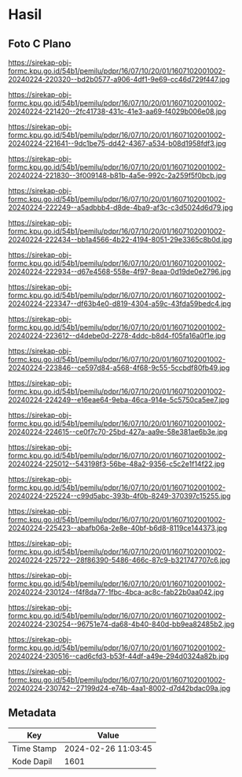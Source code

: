 # Hasil

## Foto C Plano

https://sirekap-obj-formc.kpu.go.id/54b1/pemilu/pdpr/16/07/10/20/01/1607102001002-20240224-220320--bd2b0577-a906-4df1-9e69-cc46d729f447.jpg

https://sirekap-obj-formc.kpu.go.id/54b1/pemilu/pdpr/16/07/10/20/01/1607102001002-20240224-221420--2fc41738-431c-41e3-aa69-f4029b006e08.jpg

https://sirekap-obj-formc.kpu.go.id/54b1/pemilu/pdpr/16/07/10/20/01/1607102001002-20240224-221641--9dc1be75-dd42-4367-a534-b08d1958fdf3.jpg

https://sirekap-obj-formc.kpu.go.id/54b1/pemilu/pdpr/16/07/10/20/01/1607102001002-20240224-221830--3f009148-b81b-4a5e-992c-2a259f5f0bcb.jpg

https://sirekap-obj-formc.kpu.go.id/54b1/pemilu/pdpr/16/07/10/20/01/1607102001002-20240224-222249--a5adbbb4-d8de-4ba9-af3c-c3d5024d6d79.jpg

https://sirekap-obj-formc.kpu.go.id/54b1/pemilu/pdpr/16/07/10/20/01/1607102001002-20240224-222434--bb1a4566-4b22-4194-8051-29e3365c8b0d.jpg

https://sirekap-obj-formc.kpu.go.id/54b1/pemilu/pdpr/16/07/10/20/01/1607102001002-20240224-222934--d67e4568-558e-4f97-8eaa-0d19de0e2796.jpg

https://sirekap-obj-formc.kpu.go.id/54b1/pemilu/pdpr/16/07/10/20/01/1607102001002-20240224-223347--df63b4e0-d819-4304-a59c-43fda59bedc4.jpg

https://sirekap-obj-formc.kpu.go.id/54b1/pemilu/pdpr/16/07/10/20/01/1607102001002-20240224-223612--d4debe0d-2278-4ddc-b8d4-f05fa16a0f1e.jpg

https://sirekap-obj-formc.kpu.go.id/54b1/pemilu/pdpr/16/07/10/20/01/1607102001002-20240224-223846--ce597d84-a568-4f68-9c55-5ccbdf80fb49.jpg

https://sirekap-obj-formc.kpu.go.id/54b1/pemilu/pdpr/16/07/10/20/01/1607102001002-20240224-224249--e16eae64-9eba-46ca-914e-5c5750ca5ee7.jpg

https://sirekap-obj-formc.kpu.go.id/54b1/pemilu/pdpr/16/07/10/20/01/1607102001002-20240224-224615--ce0f7c70-25bd-427a-aa9e-58e381ae6b3e.jpg

https://sirekap-obj-formc.kpu.go.id/54b1/pemilu/pdpr/16/07/10/20/01/1607102001002-20240224-225012--543198f3-56be-48a2-9356-c5c2e1f14f22.jpg

https://sirekap-obj-formc.kpu.go.id/54b1/pemilu/pdpr/16/07/10/20/01/1607102001002-20240224-225224--c99d5abc-393b-4f0b-8249-370397c15255.jpg

https://sirekap-obj-formc.kpu.go.id/54b1/pemilu/pdpr/16/07/10/20/01/1607102001002-20240224-225423--abafb06a-2e8e-40bf-b6d8-8119ce144373.jpg

https://sirekap-obj-formc.kpu.go.id/54b1/pemilu/pdpr/16/07/10/20/01/1607102001002-20240224-225722--28f86390-5486-466c-87c9-b321747707c6.jpg

https://sirekap-obj-formc.kpu.go.id/54b1/pemilu/pdpr/16/07/10/20/01/1607102001002-20240224-230124--f4f8da77-1fbc-4bca-ac8c-fab22b0aa042.jpg

https://sirekap-obj-formc.kpu.go.id/54b1/pemilu/pdpr/16/07/10/20/01/1607102001002-20240224-230254--96751e74-da68-4b40-840d-bb9ea82485b2.jpg

https://sirekap-obj-formc.kpu.go.id/54b1/pemilu/pdpr/16/07/10/20/01/1607102001002-20240224-230516--cad6cfd3-b53f-44df-a49e-294d0324a82b.jpg

https://sirekap-obj-formc.kpu.go.id/54b1/pemilu/pdpr/16/07/10/20/01/1607102001002-20240224-230742--27199d24-e74b-4aa1-8002-d7d42bdac09a.jpg


## Metadata

| Key        | Value               |
| ---------- | ------------------- |
| Time Stamp | 2024-02-26 11:03:45 |
| Kode Dapil | 1601                |



